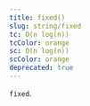 ```yaml
---
title: fixed()
slug: string/fixed
tc: O(n log(n))
tcColor: orange
sc: O(n log(n))
scColor: orange
deprecated: true
---
```

`fixed`.
